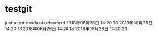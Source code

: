# testgit
just  a test
dasdasdasdasdasd
2018年06月26日 14:20:06
2018年06月26日 14:20:13
2018年06月26日 14:20:18
2018年06月26日 14:20:23
